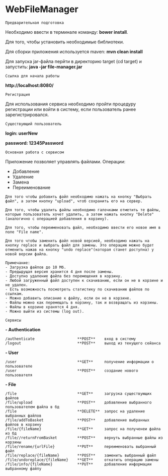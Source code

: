 # WebFileManager
```
Предварительная подготовка
```
Необходимо ввести в терминале команду: **bower install**.

Для того, чтобы установить необходимые библиотеки.

Для сборки приложения используется maven: **mvn clean install**

Для запуска jar-файла перйти в директорию target (cd target) и запустить: **java -jar file-manager.jar**
```
Ссылка для начала работы
```
**http://localhost:8080/**

```
Регистрация
```
Для использования сервиса необходимо пройти процедуру регистрации 
или войти в систему, если пользователь ранее зарегистрировался.

```
Существующий пользователь
```
**login: userNew**

**password: 12345Password**

```
Основная работа с сервисом
```
Приложение позволяет управлять файлами. 
Операции:
- Добавление
- Удаление
- Замена
- Переименование

``Для того чтобы добавить файл необходимо нажать на кнопку "Выбрать файл", а затем кнопку "upload", чтоб сохранить его на сервер.``

``Для того, чтобы удалить файлы необходимо галочками отметить те файлы, которые пользователь хочет удалить, а затем нажать кнопку "Delete"(аналогично с операцией добавления в корзину).``

``Для того, чтобы переименовать файл, необходимо ввести его новое имя в поле "File name".``

``Для того чтобы заменить файл новой версией, необходимо нажать на кнопку replace и выбрать файл для замены. Это операцию можно будет отменить нажав на кнопку "undo replace"(которая станет доступна) у новой версии файла.``

```
Примечание:
- Загрузка файлов до 10 Мб.
- Предыдущая версия хранится 4 дня после замены.
- Доступно удаление файла без перемещения в корзину.
- Любой загруженный файл доступен к скачиванию, если он не в корзине и не удален.
- Есть возможность посмотреть статистику по скачиванию файлов по ссылкам.
- Можно добавить описание к файлу, если он не в корзине.
- Файлы можно как перемещать в корзину, так и возвращать из корзины.
- Файлы в корзине хранятся 4 дня.
- Можно выйти из системы (log out).
```

```
Сервисы
```
**- Authentication**
```
/authenticate	                **POST**	вход в систему
/logout	                        **POST**	выход из текущего сейанса
```
**- User** 
```
/user	                        **GET**     получение информации о пользователе
/user	                        **POST**    создание нового пользователя
```
**- File**
```
/file                           **GET**     загрузка существующих файлов
/file/upload                    **POST**    добавление выбранного пользователем файла в бд
/file                           **DELETE**  запрос на удаление выбранных файлов
/file/addToBasket               **POST**    добавление выбранных файлов в корзину
/file/{fileName}                **GET**     запрос на полученеи файла из бд
/file//returnFromBasket         **POST**    вернуть выбранные файлы из корзины
/file/rename/{urlFile}          **PUT**     переименовать выбранный файл
/file/replace/{fileName}        **POST**    заменить выбранный файл
/file/undoreplace/{fileName}    **GET**     откатить операцию замены
/file/info/{fileName}           **PUT**     добавление информации выбранному файлу
```
